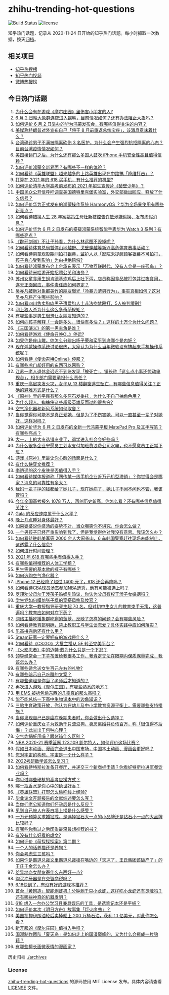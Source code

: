 # zhihu-trending-hot-questions

[![Build Status](https://github.com/justjavac/zhihu-trending-hot-questions/workflows/ci/badge.svg?branch=master)](https://github.com/justjavac/zhihu-trending-hot-questions/actions)
[![license](https://img.shields.io/github/license/justjavac/zhihu-trending-hot-questions)](https://github.com/justjavac/zhihu-trending-hot-questions/blob/master/LICENSE)

知乎热门话题，记录从 2020-11-24 日开始的知乎热门话题。每小时抓取一次数据，按天[归档](./archives)。

## 相关项目

- [知乎热搜榜](https://github.com/justjavac/zhihu-trending-top-search)
- [知乎热门视频](https://github.com/justjavac/zhihu-trending-hot-video)
- [微博热搜榜](https://github.com/justjavac/weibo-trending-hot-search)

## 今日热门话题

<!-- BEGIN -->
<!-- 最后更新时间 Thu Jun 03 2021 12:04:03 GMT+0800 (China Standard Time) -->

1. [为什么会有在游戏《摩尔庄园》里伤害小朋友的人?](https://www.zhihu.com/question/462710878)
2. [6 月 2
   日晚大象群连夜进入昆明，目前情况如何？还有办法阻止大象吗？](https://www.zhihu.com/question/462850326)
3. [如何评价 6 月 2
   日举办的华为鸿蒙发布会，有哪些值得关注的内容？](https://www.zhihu.com/question/462794002)
4. [美媒称特朗普对外宣布自己「将于 8
   月前重返总统宝座」，该消息意味着什么？](https://www.zhihu.com/question/462756205)
5. [台湾确诊男子不满被隔离砍伤 3
   名医护，为什么会产生强烈抗拒隔离的心态？目前台湾疫情情况如何？](https://www.zhihu.com/question/462773879)
6. [美国棱镜门之后，为什么还有那么多国人鼓吹 iPhone
   手机安全性高且值得信赖？](https://www.zhihu.com/question/462240019)
7. [如何评价鸿蒙全新界面？有哪些不一样的体验？](https://www.zhihu.com/question/462812205)
8. [如何看待《英雄联盟》越来越多的上路英雄出现在中路搞「降维打击」？](https://www.zhihu.com/question/456150071)
9. [打算在 2021 年的 618 买手机，有什么推荐的机型?](https://www.zhihu.com/question/451810139)
10. [如何评价清华大学高考前发布的 2021
    年招生宣传片《破壁少年》？](https://www.zhihu.com/question/462710342)
11. [中国民众公开信呼吁调查美国德特里克堡实验室，外交部做出回应，释放了什么信号？](https://www.zhihu.com/question/462767186)
12. [如何评价华为正式发布的鸿蒙操作系统 HarmonyOS
    ？华为全场景使用有哪些新亮点？](https://www.zhihu.com/question/462809074)
13. [如何看待错换人生 28
    年案姚策生母杜新枝控告许敏涉嫌偷换、发布虚假消息？](https://www.zhihu.com/question/462756687)
14. [如何评价华为 6 月 2 日发布的搭载鸿蒙系统智能手表华为 Watch 3
    系列？有哪些亮点？](https://www.zhihu.com/question/462815650)
15. [《辟邪剑谱》不让子孙看，为什么林远图不毁掉呢？](https://www.zhihu.com/question/462706805)
16. [如何看待体育总局暂停山地越野、戈壁穿越等新兴高危体育赛事活动？](https://www.zhihu.com/question/462789684)
17. [如何看待男童观影期间拍打银幕，监护人以「影院未提醒顾客银幕不可拍打，孩子身心受到影响」为由拒绝赔偿?](https://www.zhihu.com/question/462576679)
18. [如何看待鸿蒙发布会上余承东表示「万物互联时代，没有人会是一座孤岛」？](https://www.zhihu.com/question/462824071)
19. [如何看待米哈游开始招聘公关和法务？](https://www.zhihu.com/question/462619970)
20. [苏州女童食用生蛆肯德基炸鸡后上吐下泻，店员称因食品被打包并过夜食用，遂无正面回应，事件责任应如何界定？](https://www.zhihu.com/question/462747978)
21. [吴亦凡被新对象都美竹的朋友曝光「冷暴力渣男行为」，事实真相如何？这对吴亦凡将产生哪些影响？](https://www.zhihu.com/question/462797581)
22. [如何看四川售卖狗肉男子遭爱狗人士非法拘禁殴打，5人被判缓刑?](https://www.zhihu.com/question/462762755)
23. [网上狼人杀为什么这么多奇葩规矩？](https://www.zhihu.com/question/461113834)
24. [有哪些事是男生很想让女朋友知道的？](https://www.zhihu.com/question/426854994)
25. [如何向孩子解释「一会是多久，很快有多快？」这样的十万个为什么问题？](https://www.zhihu.com/question/298900284)
26. [《三国演义》的第一男主角是谁？](https://www.zhihu.com/question/58842739)
27. [如何看待游戏《使命召唤OL》停运?](https://www.zhihu.com/question/462358079)
28. [如果你是座山雕，你怎么分辨出杨子荣和栾平到底哪个是内奸？](https://www.zhihu.com/question/27445867)
29. [现在鸿蒙操作系统讨论很热，大家认为为什么当年微软没有搞起来手机操作系统呢？](https://www.zhihu.com/question/453836684)
30. [如何看待《使命召唤Online》停服？](https://www.zhihu.com/question/462348837)
31. [有哪些冷门却好用的东西可以网购？](https://www.zhihu.com/question/31755025)
32. [江苏一老人退休金迟迟不到账发现「被死亡」，镇长称「这么点小事还惊动电视台」，相关部门需要承担什么责任？](https://www.zhihu.com/question/461872299)
33. [重庆一高层突发火灾，女子从 13
    楼翻窗逃生坠亡，有哪些信息值得关注？正确的避难方式是什么？](https://www.zhihu.com/question/462732429)
34. [《原神》里的平民有那么多原石发委托，为什么不自己抽角色用？](https://www.zhihu.com/question/462697256)
35. [为什么超人、蜘蛛侠这些超级英雄反而过的很贫穷?](https://www.zhihu.com/question/460278007)
36. [空气净化器和新风系统如何取舍？](https://www.zhihu.com/question/20287483)
37. [当你觉得你可能不是真正爱她，但是为了不伤害她，可以一直甚至一辈子对她好，这样对吗？](https://www.zhihu.com/question/461770485)
38. [如何评价华为 6 月 2 日发布的全新一代鸿蒙平板 MatePad Pro
    及其手写笔？有哪些亮点？](https://www.zhihu.com/question/462818448)
39. [大一，上的大专选错专业了，退学进入社会会好些吗？](https://www.zhihu.com/question/460555468)
40. [为什么很多企业宁愿员工划水支付加班费浪费公司水电，也不愿意员工正常下班？](https://www.zhihu.com/question/459051707)
41. [游戏《原神》里最让你心酸的场面是什么？](https://www.zhihu.com/question/462389144)
42. [有什么快穿文推荐？](https://www.zhihu.com/question/390596247)
43. [李逍遥的这个皮肤是否值得入手？](https://www.zhihu.com/question/462479516)
44. [如何看待媒体报道称「网传某一线手机企业近万元机型滞销」？你觉得会是哪家？消息的可靠性有多大？](https://www.zhihu.com/question/462169085)
45. [我妈一辈子挣的钱都给了她儿子，现在她病了，她儿子不闻不问也不管，我该管吗？](https://www.zhihu.com/question/457182672)
46. [今年全国高考报名 1078
    万人，再创历史新高，你怎么看？还有哪些信息值得关注？](https://www.zhihu.com/question/462737006)
47. [Gala 的反应速度属于什么水平？](https://www.zhihu.com/question/459468121)
48. [晚上几点睡对身体最好？](https://www.zhihu.com/question/446207896)
49. [如果婆婆说你盛汤的姿势不对，当众嘲笑你不讲究，你会怎么做？](https://www.zhihu.com/question/462684999)
50. [一个男孩子已经严重影响到我了，但是我觉得他对我没有意思。我该怎么办？](https://www.zhihu.com/question/461582450)
51. [如何看待驻韩美军等 2000 余人大闹釜山，6
    车韩国警察赶往现场未能制止，这透露了什么信息?](https://www.zhihu.com/question/462483378)
52. [如何进行时间管理？](https://www.zhihu.com/question/19705539)
53. [2021 年 618 有哪些手表值得入手？](https://www.zhihu.com/question/457157738)
54. [有哪些值得推荐的人体工学椅？](https://www.zhihu.com/question/29015827)
55. [男生需要的基本款的裤子有哪些？](https://www.zhihu.com/question/28108210)
56. [如何选购空气净化器？](https://www.zhihu.com/question/19565949)
57. [iPhone 12 已经降了超过 1400 元了，618
    还会再降吗？](https://www.zhihu.com/question/462115454)
58. [如何看待CBA球员汤杰参加NBA选秀，他有可能被选上吗？](https://www.zhihu.com/question/462468673)
59. [罗翔劝父母勿干涉孩子婚姻引热议，你认为父母有权干涉子女婚姻吗？](https://www.zhihu.com/question/462591633)
60. [学生党如何模仿张子枫的穿搭风格及妆容？](https://www.zhihu.com/question/297388550)
61. [重庆大学一教授指导研究生超 70
    名，但对初中生女儿的教育束手无策，这普遍吗？教育应如何对症下药？](https://www.zhihu.com/question/462546679)
62. [网络主播吃播象群吃剩的菠萝，反映了怎样的问题？会有哪些风险？](https://www.zhihu.com/question/462709230)
63. [如何看待教育部明确，禁止教职工与学生谈恋爱？具体实践中应如何落实？](https://www.zhihu.com/question/462607174)
64. [乐高拼完后还有什么用？](https://www.zhihu.com/question/436748383)
65. [Steam玩家一定要拥有的游戏是什么？](https://www.zhihu.com/question/370676694)
66. [如何看待《CS:GO》大批主播从 5E 转至完美平台？](https://www.zhihu.com/question/462426659)
67. [《火影忍者》中的迈特·戴为什么只是一个下忍？](https://www.zhihu.com/question/450399642)
68. [领导经常会一下子布置给我很多工作，我肯定无法在限期内保质保量完成，我该怎么办？](https://www.zhihu.com/question/457243466)
69. [有哪些适合送女生百元左右的礼物?](https://www.zhihu.com/question/322183789)
70. [有哪些暗示自己吃醋的文案？](https://www.zhihu.com/question/445457934)
71. [有哪些道理是你当了老师后才知道的？](https://www.zhihu.com/question/366090311)
72. [再次进入游戏《摩尔庄园》，有哪些熟悉的地方？](https://www.zhihu.com/question/462545853)
73. [用 EMS 被拆包偷东西的几率真的那么高吗？](https://www.zhihu.com/question/27985854)
74. [能不能总结一下高中生物课本中的边角知识？](https://www.zhihu.com/question/379424271)
75. [三胎生育政策开放，你认为在幼儿及中小学教育资源平衡上，需要哪些支持措施？](https://www.zhihu.com/question/462407423)
76. [当你发现自己已是癌症晚期患者时，你会做出什么选择？](https://www.zhihu.com/question/267507193)
77. [如何评价重庆女子为救助千只流浪狗，卖房离婚并负债百万，称「很值得不后悔」？此举出于何种心理？](https://www.zhihu.com/question/462541195)
78. [空气炸锅好用吗？跟烤箱什么区别？](https://www.zhihu.com/question/291230420)
79. [NBA 2020-21 赛季篮网 123:109
    凯尔特人，如何评价这场比赛？](https://www.zhihu.com/question/462694307)
80. [假如日本动画、漫画完全退出中国市场，中国本土动画、漫画会更好吗？](https://www.zhihu.com/question/461084402)
81. [您对宇宙的构想，宇宙是一个什么样子？](https://www.zhihu.com/question/456708648)
82. [2022考研数学该怎么复习？](https://www.zhihu.com/question/400670164)
83. [如何看待特斯拉准备开餐厅，并递交三个新商标申请？你看好特斯拉进军餐饮业吗？](https://www.zhihu.com/question/462718838)
84. [你见过哪些硬核的高考应援方式？](https://www.zhihu.com/question/462614666)
85. [哪一瓶香水是你心中的绝世好香？](https://www.zhihu.com/question/345669382)
86. [《英雄联盟》打野怎么偷吃线上经验?](https://www.zhihu.com/question/331868498)
87. [毕业论文开题报告的文献综述要怎么写？](https://www.zhihu.com/question/50614658)
88. [当你们老公知道你们怀孕后是什么反应？](https://www.zhihu.com/question/352213352)
89. [见到自己被人在表白墙上捞是什么感受？](https://www.zhihu.com/question/426184407)
90. [一万元预算买求婚钻戒，是选择钻石大一点的小品牌还是钻石小一点的大品牌比较好？](https://www.zhihu.com/question/29216298)
91. [有哪些你看过之后印象最深最想推荐的书？](https://www.zhihu.com/question/380504895)
92. [有没有什么好看的虐文?](https://www.zhihu.com/question/340669737)
93. [如何评价《萌探探探案》第二期？](https://www.zhihu.com/question/461909859)
94. [一个人的话养猫还是养狗？](https://www.zhihu.com/question/461625066)
95. [你会考虑生三孩吗？](https://www.zhihu.com/question/462397389)
96. [如果你是霸道总裁文里霸道总裁挂在嘴边的「天凉了，王氏集团该破产了」的王氏千金怎么办？](https://www.zhihu.com/question/408494360)
97. [给异地恋女朋友寄什么东西好一点?](https://www.zhihu.com/question/376029422)
98. [购买冲牙器是在交智商税吗？](https://www.zhihu.com/question/346464956)
99. [6.18快到了，有没有好的游戏本推荐？](https://www.zhihu.com/question/459135728)
100. [首台「黄冈造」智能剥虾机 1
     分钟剥千只小龙虾，这样吃小龙虾还有灵魂吗？还有哪些神奇的机器发明？](https://www.zhihu.com/question/461349209)
101. [618 想入一台办公学习且兼具娱乐的工具，是选笔记本还是平板？](https://www.zhihu.com/question/462362985)
102. [如何评价本次《明日方舟》故事集「灯火序曲」？](https://www.zhihu.com/question/462696608)
103. [美国扣押伊朗油轮后卖掉船上 200 万桶石油，获利 1.1
     亿美元，对此你怎么看？](https://www.zhihu.com/question/462609621)
104. [新开服的《摩尔庄园》值得入手吗？](https://www.zhihu.com/question/462528988)
105. [国漫制作团队「夏天岛」是如何走上的国漫巅峰的，又为什么会撕成一片狼藉？](https://www.zhihu.com/question/462243145)
106. [有哪些擅长画微表情的漫画家？](https://www.zhihu.com/question/456969672)

<!-- END -->

历史归档 [./archives](./archives)

### License

[zhihu-trending-hot-questions](https://github.com/justjavac/zhihu-trending-hot-questions)
的源码使用 MIT License 发布。具体内容请查看 [LICENSE](./LICENSE) 文件。
